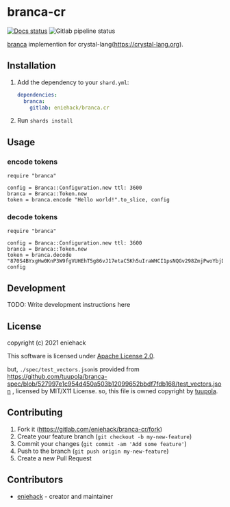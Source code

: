 # branca-cr

[![Docs status](https://img.shields.io/badge/docs-available-brightgreen.svg?style=flat-square)](https://eniehack.gitlab.io/branca.cr/)
![Gitlab pipeline status](https://img.shields.io/gitlab/pipeline/eniehack/branca.cr/master?style=flat-square)

[branca](https://github.com/tuupola/branca-spec) implemention for crystal-lang(https://crystal-lang.org).

## Installation

1. Add the dependency to your `shard.yml`:

   ```yaml
   dependencies:
     branca:
       gitlab: eniehack/branca.cr
   ```

2. Run `shards install`

## Usage

### encode tokens

```crystal
require "branca"

config = Branca::Configuration.new ttl: 3600
branca = Branca::Token.new
token = branca.encode "Hello world!".to_slice, config
```

### decode tokens

```crystal
require "branca"

config = Branca::Configuration.new ttl: 3600
branca = Branca::Token.new
token = branca.decode "870S4BYxgHw0KnP3W9fgVUHEhT5g86vJ17etaC5Kh5uIraWHCI1psNQGv298ZmjPwoYbjDQ9chy2z", config
```

## Development

TODO: Write development instructions here

## License

copyright (c) 2021 eniehack

This software is licensed under [Apache License 2.0](https://apache.org/licenses/LICENSE-2.0.txt).

but, `./spec/test_vectors.json`is provided from https://github.com/tuupola/branca-spec/blob/527997e1c954d450a503b12099652bbdf7fdb168/test_vectors.json , licensed by MIT/X11 License.
so, this file is owned copyright by [tuupola](https://github.com/tuupola).

## Contributing

1. Fork it (<https://gitlab.com/eniehack/branca-cr/fork>)
2. Create your feature branch (`git checkout -b my-new-feature`)
3. Commit your changes (`git commit -am 'Add some feature'`)
4. Push to the branch (`git push origin my-new-feature`)
5. Create a new Pull Request

## Contributors

- [eniehack](https://gitlab.com/eniehack) - creator and maintainer

